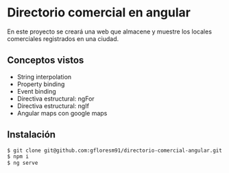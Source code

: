 # Directorio comercial en angular

En este proyecto se creará una web que almacene y muestre los locales comerciales registrados en una ciudad.

## Conceptos vistos

- String interpolation
- Property binding
- Event binding
- Directiva estructural: ngFor
- Directiva estructural: ngIf
- Angular maps con google maps

## Instalación

```bash
$ git clone git@github.com:gfloresm91/directorio-comercial-angular.git
$ npm i
$ ng serve
```
